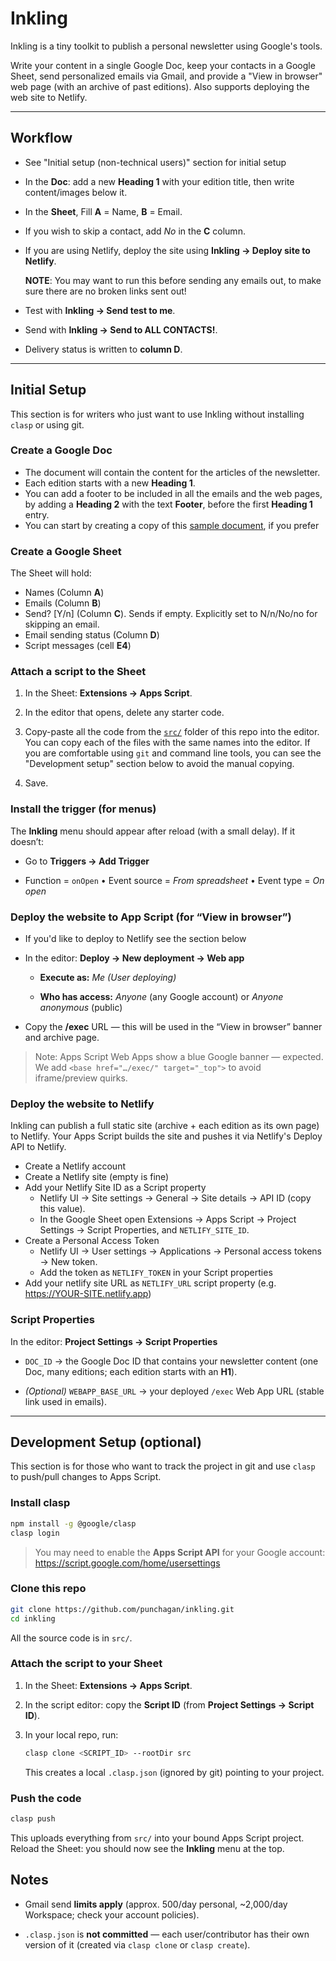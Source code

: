 # Inkling

Inkling is a tiny toolkit to publish a personal newsletter using Google's tools.

Write your content in a single Google Doc, keep your contacts in a Google
Sheet, send personalized emails via Gmail, and provide a "View in browser" web
page (with an archive of past editions). Also supports deploying the web site
to Netlify.

---

## Workflow

- See "Initial setup (non-technical users)" section for initial setup

- In the **Doc**: add a new **Heading 1** with your edition title, then write
  content/images below it.

- In the **Sheet**, Fill **A** = Name, **B** = Email.

- If you wish to skip a contact, add _No_ in the **C** column.

- If you are using Netlify, deploy the site using **Inkling → Deploy site to
  Netlify**. 
  
  **NOTE**: You may want to run this before sending any emails out, to make
  sure there are no broken links sent out!

- Test with **Inkling → Send test to me**.

- Send with **Inkling → Send to ALL CONTACTS!**.

- Delivery status is written to **column D**.

---

## Initial Setup

This section is for writers who just want to use Inkling without installing
`clasp` or using git.

### Create a Google Doc

- The document will contain the content for the articles of the newsletter.
- Each edition starts with a new **Heading 1**.
- You can add a footer to be included in all the emails and the web pages, by
  adding a **Heading 2** with the text **Footer**, before the first **Heading
  1** entry.
- You can start by creating a copy of this [sample document], if you prefer

[sample document]: https://docs.google.com/document/d/1kgCmkiNCAKmBgc7aK2e_M-AGWNf3nzOUMFt62Tnd6wg/edit?usp=sharing

### Create a Google Sheet

The Sheet will hold:
- Names (Column **A**)
- Emails (Column **B**)
- Send? [Y/n] (Column **C**). Sends if empty. Explicitly set to N/n/No/no for
  skipping an email.
- Email sending status (Column **D**)
- Script messages (cell **E4**)

### Attach a script to the Sheet

1. In the Sheet: **Extensions → Apps Script**.

2. In the editor that opens, delete any starter code.

3. Copy-paste all the code from the [`src/`](src/) folder of this repo into the
   editor. You can copy each of the files with the same names into the editor.
   If you are comfortable using `git` and command line tools, you can see the
   "Development setup" section below to avoid the manual copying.

4. Save.

### Install the trigger (for menus)

The **Inkling** menu should appear after reload (with a small delay). If it
doesn’t:

- Go to **Triggers → Add Trigger**

- Function = `onOpen` • Event source = *From spreadsheet* • Event type = *On open*

### Deploy the website to App Script (for “View in browser”)

- If you'd like to deploy to Netlify see the section below

- In the editor: **Deploy → New deployment → Web app**

  - **Execute as:** *Me (User deploying)*

  - **Who has access:** *Anyone* (any Google account) or *Anyone anonymous* (public)

- Copy the **/exec** URL — this will be used in the “View in browser” banner
  and archive page.

> Note: Apps Script Web Apps show a blue Google banner — expected. We add
> `<base href="…/exec/" target="_top">` to avoid iframe/preview quirks.

### Deploy the website to Netlify

Inkling can publish a full static site (archive + each edition as its own page)
to Netlify. Your Apps Script builds the site and pushes it via Netlify's Deploy
API to Netlify.

- Create a Netlify account
- Create a Netlify site (empty is fine)
- Add your Netlify Site ID as a Script property
  - Netlify UI → Site settings → General → Site details → API ID (copy this value).
  - In the Google Sheet open Extensions → Apps Script → Project Settings → Script
    Properties, and `NETLIFY_SITE_ID`.
- Create a Personal Access Token
  - Netlify UI → User settings → Applications → Personal access tokens → New token.
  - Add the token as `NETLIFY_TOKEN` in your Script properties
- Add your netlify site URL as `NETLIFY_URL` script property (e.g. https://YOUR-SITE.netlify.app)

### Script Properties

In the editor: **Project Settings → Script Properties**

- `DOC_ID` → the Google Doc ID that contains your newsletter content (one Doc,
  many editions; each edition starts with an **H1**).

- *(Optional)* `WEBAPP_BASE_URL` → your deployed `/exec` Web App URL (stable
  link used in emails).

---

## Development Setup (optional)

This section is for those who want to track the project in git and use `clasp`
to push/pull changes to Apps Script.

### Install clasp

```bash
npm install -g @google/clasp
clasp login
```

> You may need to enable the **Apps Script API** for your Google account:
> https://script.google.com/home/usersettings

### Clone this repo

```bash
git clone https://github.com/punchagan/inkling.git
cd inkling
```

All the source code is in `src/`.

### Attach the script to your Sheet

1. In the Sheet: **Extensions → Apps Script**.

2. In the script editor: copy the **Script ID** (from **Project Settings →
   Script ID**).

3. In your local repo, run:

   ```bash
   clasp clone <SCRIPT_ID> --rootDir src
   ```

   This creates a local `.clasp.json` (ignored by git) pointing to your project.

### Push the code

```bash
clasp push
```

This uploads everything from `src/` into your bound Apps Script project. Reload
the Sheet: you should now see the **Inkling** menu at the top.

## Notes

- Gmail send **limits apply** (approx. 500/day personal, ~2,000/day Workspace;
  check your account policies).

- `.clasp.json` is **not committed** — each user/contributor has their own
  version of it (created via `clasp clone` or `clasp create`).

